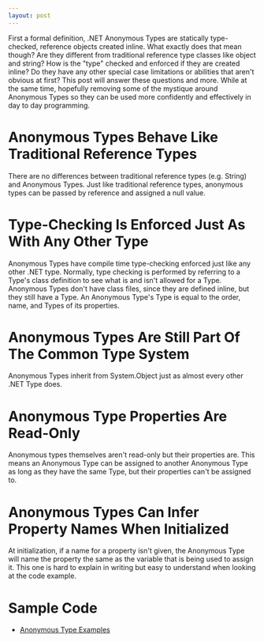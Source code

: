 ```yaml
---
layout: post
---
```

First a formal definition, .NET Anonymous Types are statically type-checked, reference objects created inline. What exactly does that mean though? Are they different from traditional reference type classes like object and string? How is the "type" checked and enforced if they are created inline? Do they have any other special case limitations or abilities that aren't obvious at first? This post will answer these questions and more. While at the same time, hopefully removing some of the mystique around Anonymous Types so they can be used more confidently and effectively in day to day programming.

# Anonymous Types Behave Like Traditional Reference Types #

There are no differences between traditional reference types (e.g. String) and Anonymous Types. Just like traditional reference types, anonymous types can be passed by reference and assigned a null value.

# Type-Checking Is Enforced Just As With Any Other Type #

Anonymous Types have compile time type-checking enforced just like any other .NET type. Normally, type checking is performed by referring to a Type's class definition to see what is and isn't allowed for a Type. Anonymous Types don't have class files, since they are defined inline, but they still have a Type. An Anonymous Type's Type is equal to the order, name, and Types of its properties.

# Anonymous Types Are Still Part Of The Common Type System #

Anonymous Types inherit from System.Object just as almost every other .NET Type does.

# Anonymous Type Properties Are Read-Only #

Anonymous types themselves aren't read-only but their properties are. This means an Anonymous Type can be assigned to another Anonymous Type as long as they have the same Type, but their properties can't be assigned to.

# Anonymous Types Can Infer Property Names When Initialized #

At initialization, if a name for a property isn't given, the Anonymous Type will name the property the same as the variable that is being used to assign it. This one is hard to explain in writing but easy to understand when looking at the code example.

# Sample Code #

* [Anonymous Type Examples][1]

[1]: https://github.com/mrucker/.NET-Studies/tree/master/AnonymousTypes 
